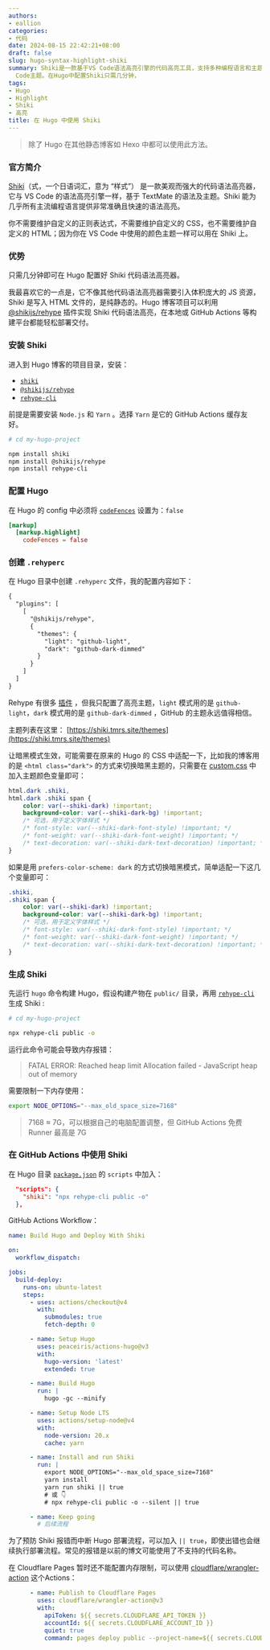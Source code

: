 ```yaml
---
authors:
- eallion
categories:
- 代码
date: 2024-08-15 22:42:21+08:00
draft: false
slug: hugo-syntax-highlight-shiki
summary: Shiki是一款基于VS Code语法高亮引擎的代码高亮工具，支持多种编程语言和主题。它无需维护自定义正则表达式、CSS或HTML，直接使用VS
  Code主题。在Hugo中配置Shiki只需几分钟，
tags:
- Hugo
- Highlight
- Shiki
- 高亮
title: 在 Hugo 中使用 Shiki
---
```


> 除了 Hugo 在其他静态博客如 Hexo 中都可以使用此方法。

### 官方简介

[Shiki](https://github.com/shikijs/shiki)（式，一个日语词汇，意为 “样式”） 是一款美观而强大的代码语法高亮器，它与 VS Code 的语法高亮引擎一样，基于 TextMate 的语法及主题。Shiki 能为几乎所有主流编程语言提供非常准确且快速的语法高亮。

你不需要维护自定义的正则表达式，不需要维护自定义的 CSS，也不需要维护自定义的 HTML；因为你在 VS Code 中使用的颜色主题一样可以用在 Shiki 上。

### 优势

只需几分钟即可在 Hugo 配置好 Shiki 代码语法高亮器。

我最喜欢它的一点是，它不像其他代码语法高亮器需要引入体积庞大的 JS 资源，Shiki 是写入 HTML 文件的，是纯静态的。Hugo 博客项目可以利用 [@shikijs/rehype](https://github.com/rehypejs/rehype) 插件实现 Shiki 代码语法高亮，在本地或 GitHub Actions 等构建平台都能轻松部署交付。

### 安装 Shiki

进入到 Hugo 博客的项目目录，安装：

- [`shiki`](https://github.com/shikijs/shiki)
- [`@shikijs/rehype`](https://github.com/rehypejs/rehype)
- [`rehype-cli`](https://github.com/rehypejs/rehype/tree/main/packages/rehype-cli)

前提是需要安装 `Node.js` 和 `Yarn` 。选择 `Yarn` 是它的 GitHub Actions 缓存友好。

```bash
# cd my-hugo-project

npm install shiki
npm install @shikijs/rehype
npm install rehype-cli
```

### 配置 Hugo

在 Hugo 的 config 中必须将 [`codeFences`](https://gohugo.io/getting-started/configuration-markup/#highlight) 设置为：`false`

```toml
[markup]
  [markup.highlight]
    codeFences = false
```

### 创建 `.rehyperc`

在 Hugo 目录中创建 `.rehyperc` 文件，我的配置内容如下：

```txt
{
  "plugins": [
    [
      "@shikijs/rehype",
      {
        "themes": {
          "light": "github-light",
          "dark": "github-dark-dimmed"
        }
      }
    ]
  ]
}
```

Rehype 有很多 [插件](https://github.com/rehypejs/rehype/blob/main/doc/plugins.md) ，但我只配置了高亮主题，`light` 模式用的是 `github-light`，`dark` 模式用的是 `github-dark-dimmed` ，GitHub 的主题永远值得相信。

主题列表在这里： [https://shiki.tmrs.site/themes](https://shiki.tmrs.site/themes)

让暗黑模式生效，可能需要在原来的 Hugo 的 CSS 中适配一下，比如我的博客用的是 `<html class="dark">` 的方式来切换暗黑主题的，只需要在 [custom.css](https://github.com/eallion/eallion.com/blob/4776202069b6a1c570bf00bd697a367502f95c41/assets/css/custom.css#L11-L19) 中加入主题颜色变量即可：

```css
html.dark .shiki,
html.dark .shiki span {
    color: var(--shiki-dark) !important;
    background-color: var(--shiki-dark-bg) !important;
    /* 可选，用于定义字体样式 */
    /* font-style: var(--shiki-dark-font-style) !important; */
    /* font-weight: var(--shiki-dark-font-weight) !important; */
    /* text-decoration: var(--shiki-dark-text-decoration) !important; */
}
```

如果是用 `prefers-color-scheme: dark` 的方式切换暗黑模式，简单适配一下这几个变量即可：

```css
.shiki,
.shiki span {
    color: var(--shiki-dark) !important;
    background-color: var(--shiki-dark-bg) !important;
    /* 可选，用于定义字体样式 */
    /* font-style: var(--shiki-dark-font-style) !important; */
    /* font-weight: var(--shiki-dark-font-weight) !important; */
    /* text-decoration: var(--shiki-dark-text-decoration) !important; */
}
```

### 生成 Shiki

先运行 `hugo` 命令构建 Hugo，假设构建产物在 `public/` 目录，再用 [`rehype-cli`](https://github.com/rehypejs/rehype/tree/main/packages/rehype-cli) 生成 Shiki :

```bash
# cd my-hugo-project

npx rehype-cli public -o
```

运行此命令可能会导致内存报错：

> FATAL ERROR: Reached heap limit Allocation failed - JavaScript heap out of memory

需要限制一下内存使用：

```bash
export NODE_OPTIONS="--max_old_space_size=7168"
```

> 7168 ≈ 7G，可以根据自己的电脑配置调整，但 GitHub Actions 免费 Runner 最高是 7G

### 在 GitHub Actions 中使用 Shiki

在 Hugo 目录 [`package.json`](https://github.com/eallion/eallion.com/blob/4776202069b6a1c570bf00bd697a367502f95c41/package.json#L15) 的 `scripts` 中加入：

```json
  "scripts": {
    "shiki": "npx rehype-cli public -o"
  },
```

GitHub Actions Workflow：

```yaml
name: Build Hugo and Deploy With Shiki

on:
  workflow_dispatch:

jobs:
  build-deploy:
    runs-on: ubuntu-latest
    steps:
      - uses: actions/checkout@v4
        with:
          submodules: true
          fetch-depth: 0

      - name: Setup Hugo
        uses: peaceiris/actions-hugo@v3
        with:
          hugo-version: 'latest'
          extended: true

      - name: Build Hugo
        run: |
          hugo -gc --minify

      - name: Setup Node LTS
        uses: actions/setup-node@v4
        with:
          node-version: 20.x
          cache: yarn

      - name: Install and run Shiki
        run: |
          export NODE_OPTIONS="--max_old_space_size=7168"
          yarn install
          yarn run shiki || true
          # 或 👇
          # npx rehype-cli public -o --silent || true

      - name: Keep going
        # 后续流程
```

为了预防 Shiki 报错而中断 Hugo 部署流程，可以加入 `|| true`，即使出错也会继续执行部署流程。常见的报错是以前的博文可能使用了不支持的代码名称。

在 Cloudflare Pages 暂时还不能配置内存限制，可以使用 [cloudflare/wrangler-action](https://github.com/cloudflare/wrangler-action) 这个Actions：

```yaml
      - name: Publish to Cloudflare Pages
        uses: cloudflare/wrangler-action@v3
        with:
          apiToken: ${{ secrets.CLOUDFLARE_API_TOKEN }}
          accountId: ${{ secrets.CLOUDFLARE_ACCOUNT_ID }}
          quiet: true
          command: pages deploy public --project-name=${{ secrets.CLOUDFLARE_PROJECT_NAME }} --commit-dirty=true
```
